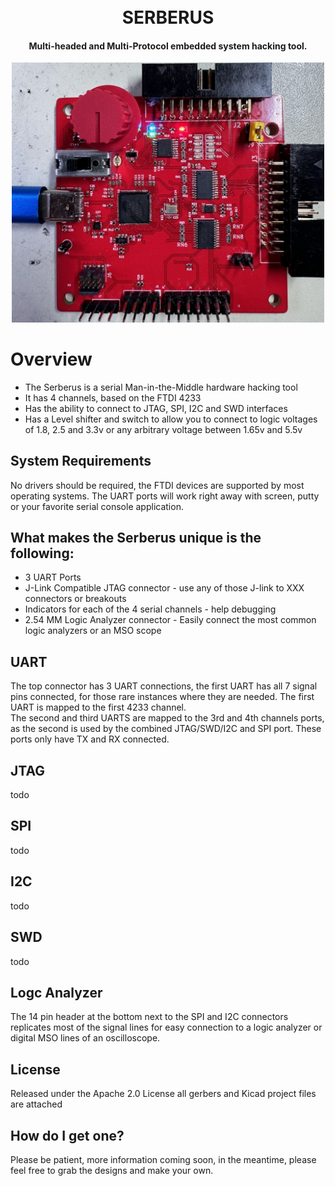 <h1 align="center">
  <br>
    <a>SERBERUS</a>
</h1>

<h4 align="center">Multi-headed and Multi-Protocol embedded system hacking tool.</h4>


<p align="center">
  <img alt="Serberus Board" title="Serberus Board" width="500px" src="Serberus_Proto.jpeg">
  <br>
</p>

# Overview
- The Serberus is a serial Man-in-the-Middle hardware hacking tool
- It has 4 channels, based on the FTDI 4233
- Has the ability to connect to JTAG, SPI, I2C and SWD interfaces
- Has a Level shifter and switch to allow you to connect to logic voltages of 1.8, 2.5 and 3.3v or any arbitrary voltage between 1.65v and 5.5v
## System Requirements
No drivers should be required, the FTDI devices are supported by most operating systems.
The UART ports will work right away with screen, putty or your favorite serial console application.
## What makes the Serberus unique is the following:
- 3 UART Ports
- J-Link Compatible JTAG connector - use any of those J-link to XXX connectors or breakouts
- Indicators for each of the 4 serial channels - help debugging
- 2.54 MM Logic Analyzer connector - Easily connect the most common logic analyzers or an MSO scope
## UART
The top connector has 3 UART connections, the first UART has all 7 signal pins connected, for those rare instances where they are needed. The first UART is mapped to the first 4233 channel.
<br>
The second and third UARTS are mapped to the 3rd and 4th channels ports, as the second is used by the combined JTAG/SWD/I2C and SPI port. These ports only have TX and RX connected.
## JTAG
todo
## SPI
todo
## I2C
todo
## SWD
todo
## Logc Analyzer
The 14 pin header at the bottom next to the SPI and I2C connectors replicates most of the signal lines for easy connection to a logic analyzer or digital MSO lines of an oscilloscope.

## License
Released under the Apache 2.0 License all gerbers and Kicad project files are attached
## How do I get one? 

Please be patient, more information coming soon, in the meantime, please feel free to grab the designs and make your own.
